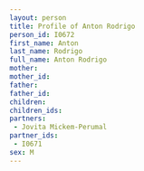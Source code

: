 ```yaml
---
layout: person
title: Profile of Anton Rodrigo
person_id: I0672
first_name: Anton
last_name: Rodrigo
full_name: Anton Rodrigo
mother: 
mother_id: 
father: 
father_id: 
children:
children_ids:
partners:
 - Jovita Mickem-Perumal
partner_ids:
 - I0671
sex: M
---
```


